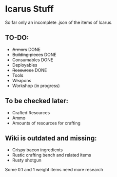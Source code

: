 # Icarus Stuff
So far only an incomplete .json of the items of Icarus.

## TO-DO:
- ~~Armors~~ DONE
- ~~Building pieces~~ DONE
- ~~Consumables~~ DONE
- Deployables
- ~~Resources~~ DONE
- Tools
- Weapons
- Workshop (in progress)

## To be checked later:
- Crafted Resources
- Ammo 
- Amounts of resources for crafting

## Wiki is outdated and missing:
- Crispy bacon ingredients
- Rustic crafting bench and related items
- Rusty shotgun

Some 0.1 and 1 weight items need more research


